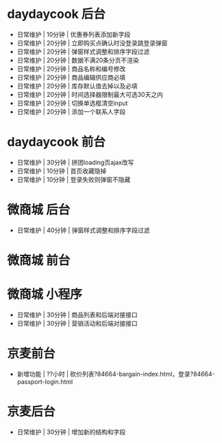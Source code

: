 # daydaycook 后台
* 日常维护 | 10分钟 | 优惠券列表添加新字段
* 日常维护 | 20分钟 | 立即购买点确认时没登录跳登录弹窗
* 日常维护 | 20分钟 | 弹窗样式调整和排序字段过滤
* 日常维护 | 20分钟 | 数据不满20条分页不渲染
* 日常维护 | 20分钟 | 商品名称和编号修改
* 日常维护 | 20分钟 | 商品编辑供应商必填
* 日常维护 | 20分钟 | 库存默认值去掉以及必填
* 日常维护 | 20分钟 | 时间选择器限制最大可选30天之内
* 日常维护 | 20分钟 | 切换单选框清空input
* 日常维护 | 20分钟 | 添加一个联系人字段

# daydaycook 前台
* 日常维护 | 30分钟 | 拼团loading页ajax改写
* 日常维护 | 10分钟 | 首页收藏隐掉
* 日常维护 | 10分钟 | 登录失败则弹窗不隐藏


# 微商城 后台
* 日常维护 | 40分钟 | 弹窗样式调整和排序字段过滤

# 微商城 前台

# 微商城 小程序
* 日常维护 | 30分钟 | 商品列表和后端对接接口
* 日常维护 | 30分钟 | 营销活动和后端对接接口

# 京麦前台
* 新增功能 | ??小时 | 砍价列表?84664-bargain-index.html，登录?84664-passport-login.html

# 京麦后台
* 日常维护 | 30分钟 | 增加新的结构和字段
